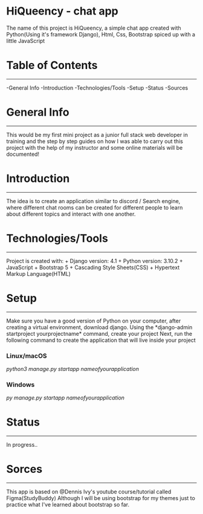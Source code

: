 # HiQueency - chat app
The name of this project is HiQueency, a simple chat app created with Python(Using it's framework Django), Html, Css, Bootstrap spiced up with a little JavaScript

# Table of Contents
<hr>
-General Info
-Introduction
-Technologies/Tools
-Setup
-Status
-Sources

# General Info
<hr>
<p> This would be my first mini project as a junior full stack web developer in training and the step by step guides on how I was able to carry out this project with the help of my instructor and some online materials will be documented!</p>

# Introduction
<hr>
The idea is to create an application similar to discord / Search engine, where different chat rooms can be created for different people to learn about different topics and interact with one another.

# Technologies/Tools
<hr>
Project is created with:
+ Django version: 4.1
+ Python version: 3.10.2
+ JavaScript
+ Bootstrap 5
+ Cascading Style Sheets(CSS)
+ Hypertext Markup Language(HTML)

# Setup
<hr>
Make sure you have a good version of Python on your computer, after creating a virtual environment, download django. Using the *django-admin startproject yourprojectname* command, create your project
Next, run the following command to create the application that will live inside your project

### Linux/macOS
*python3 manage.py startapp nameofyourapplication*

### Windows
*py manage.py startapp nameofyourapplication*

# Status
<hr>
In progress..

# Sorces
<hr>
This app is based on @Dennis Ivy's youtube course/tutorial called Figma(StudyBuddy)
Although I will be using bootstrap for my themes just to practice what I've learned about bootstrap so far.

